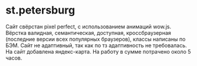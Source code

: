 ﻿# st.petersburg
Сайт свёрстан pixel perfect, с использованием анимаций wow.js. 
Вёрстка валидная, семантическая, доступная, кроссбраузерная (последние версии всех популярных браузеров), классы написаны по БЭМ. 
Сайт не адаптивный, так как по тз адаптивность не требовалась. 
На сайт добавлена яндекс-карта.
На работу в сумме потрачено около 5 часов.
